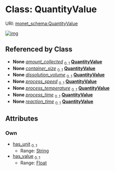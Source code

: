 
# Class: QuantityValue




URI: [monet_schema:QuantityValue](http://example.com/monet_schema/QuantityValue)


[![img](https://yuml.me/diagram/nofunky;dir:TB/class/[MaterialSamplingProcess]++-%20amount_collected%200..1>[QuantityValue&#124;has_unit:string%20%3F;has_value:float%20%3F],[MaterialContainer]++-%20container_size%200..1>[QuantityValue],[DissolvingProcess]++-%20dissolution_volume%200..1>[QuantityValue],[LabDevice]++-%20process_speed%200..1>[QuantityValue],[LabDevice]++-%20process_temperature%200..1>[QuantityValue],[LabDevice]++-%20process_time%200..1>[QuantityValue],[ReactionActivity]++-%20reaction_time%200..1>[QuantityValue],[ReactionActivity],[MaterialSamplingProcess],[MaterialContainer],[LabDevice],[DissolvingProcess])](https://yuml.me/diagram/nofunky;dir:TB/class/[MaterialSamplingProcess]++-%20amount_collected%200..1>[QuantityValue&#124;has_unit:string%20%3F;has_value:float%20%3F],[MaterialContainer]++-%20container_size%200..1>[QuantityValue],[DissolvingProcess]++-%20dissolution_volume%200..1>[QuantityValue],[LabDevice]++-%20process_speed%200..1>[QuantityValue],[LabDevice]++-%20process_temperature%200..1>[QuantityValue],[LabDevice]++-%20process_time%200..1>[QuantityValue],[ReactionActivity]++-%20reaction_time%200..1>[QuantityValue],[ReactionActivity],[MaterialSamplingProcess],[MaterialContainer],[LabDevice],[DissolvingProcess])

## Referenced by Class

 *  **None** *[amount_collected](amount_collected.md)*  <sub>0..1</sub>  **[QuantityValue](QuantityValue.md)**
 *  **None** *[container_size](container_size.md)*  <sub>0..1</sub>  **[QuantityValue](QuantityValue.md)**
 *  **None** *[dissolution_volume](dissolution_volume.md)*  <sub>0..1</sub>  **[QuantityValue](QuantityValue.md)**
 *  **None** *[process_speed](process_speed.md)*  <sub>0..1</sub>  **[QuantityValue](QuantityValue.md)**
 *  **None** *[process_temperature](process_temperature.md)*  <sub>0..1</sub>  **[QuantityValue](QuantityValue.md)**
 *  **None** *[process_time](process_time.md)*  <sub>0..1</sub>  **[QuantityValue](QuantityValue.md)**
 *  **None** *[reaction_time](reaction_time.md)*  <sub>0..1</sub>  **[QuantityValue](QuantityValue.md)**

## Attributes


### Own

 * [has_unit](has_unit.md)  <sub>0..1</sub>
     * Range: [String](types/String.md)
 * [has_value](has_value.md)  <sub>0..1</sub>
     * Range: [Float](types/Float.md)
